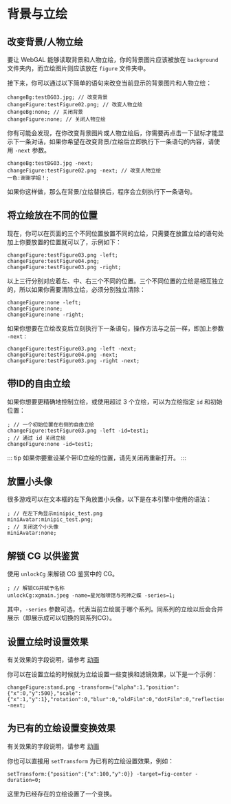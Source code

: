 # 背景与立绘

## 改变背景/人物立绘

要让 WebGAL 能够读取背景和人物立绘，你的背景图片应该被放在 `background` 文件夹内，而立绘图片则应该放在 `figure` 文件夹中。

接下来，你可以通过以下简单的语句来改变当前显示的背景图片和人物立绘：

``` ws
changeBg:testBG03.jpg; // 改变背景
changeFigure:testFigure02.png; // 改变人物立绘
changeBg:none; // 关闭背景
changeFigure:none; // 关闭人物立绘
```

你有可能会发现，在你改变背景图片或人物立绘后，你需要再点击一下鼠标才能显示下一条对话，如果你希望在改变背景/立绘后立即执行下一条语句的内容，请使用 `-next` 参数。

``` ws
changeBg:testBG03.jpg -next;
changeFigure:testFigure02.png -next; // 改变人物立绘
一色:谢谢学姐！;
```

如果你这样做，那么在背景/立绘替换后，程序会立刻执行下一条语句。

## 将立绘放在不同的位置

现在，你可以在页面的三个不同位置放置不同的立绘，只需要在放置立绘的语句处加上你要放置的位置就可以了，示例如下：

``` ws
changeFigure:testFigure03.png -left;
changeFigure:testFigure04.png;
changeFigure:testFigure03.png -right;
```

以上三行分别对应着左、中、右三个不同的位置。三个不同位置的立绘是相互独立的，所以如果你需要清除立绘，必须分别独立清除：

``` ws
changeFigure:none -left;
changeFigure:none;
changeFigure:none -right;
```

如果你想要在立绘改变后立刻执行下一条语句，操作方法与之前一样，即加上参数 `-next` :

``` ws
changeFigure:testFigure03.png -left -next;
changeFigure:testFigure04.png -next;
changeFigure:testFigure03.png -right -next;
```

## 带ID的自由立绘

如果你想要更精确地控制立绘，或使用超过 3 个立绘，可以为立绘指定 `id` 和初始位置：

``` ws
; // 一个初始位置在右侧的自由立绘
changeFigure:testFigure03.png -left -id=test1;
; // 通过 id 关闭立绘
changeFigure:none -id=test1;
```

::: tip
如果你要重设某个带ID立绘的位置，请先关闭再重新打开。
:::

## 放置小头像

很多游戏可以在文本框的左下角放置小头像，以下是在本引擎中使用的语法：

``` ws
; // 在左下角显示minipic_test.png
miniAvatar:minipic_test.png;
; // 关闭这个小头像
miniAvatar:none;
```

## 解锁 CG 以供鉴赏

使用 `unlockCg` 来解锁 CG 鉴赏中的 CG。

``` ws
; // 解锁CG并赋予名称
unlockCg:xgmain.jpeg -name=星光咖啡馆与死神之蝶 -series=1;
```

其中，`-series` 参数可选，代表当前立绘属于哪个系列。同系列的立绘以后会合并展示（即展示成可以切换的同系列CG）。

## 设置立绘时设置效果

有关效果的字段说明，请参考 [动画](animation.md)

你可以在设置立绘的时候就为立绘设置一些变换和滤镜效果，以下是一个示例：

```
changeFigure:stand.png -transform={"alpha":1,"position":{"x":0,"y":500},"scale":{"x":1,"y":1},"rotation":0,"blur":0,"oldFilm":0,"dotFilm":0,"reflectionFilm":0,"glitchFilm":0,"rgbFilm":0,"godrayFilm":0} -next;
```

## 为已有的立绘设置变换效果

有关效果的字段说明，请参考 [动画](animation.md)

你也可以直接用 `setTransform` 为已有的立绘设置效果，例如：

```
setTransform:{"position":{"x":100,"y":0}} -target=fig-center -duration=0;
```

这里为已经存在的立绘设置了一个变换。
